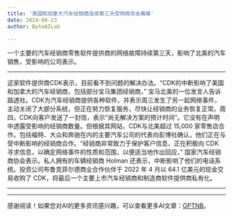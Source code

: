 ```yaml
---
title: '美国和加拿大汽车经销商连续第三天受网络攻击瘫痪'
date: 2024-06-23
author: ByteAILab

---
```


一个主要的汽车经销商零售软件提供商的网络故障持续第三天，影响了北美的汽车销售，受影响的公司表示。

---
这家软件提供商CDK表示，目前看不到问题的解决办法。“CDK的中断影响了美国和加拿大的汽车经销商，包括部分宝马集团经销商，” 宝马北美的一位发言人告诉路透社。CDK为汽车经销商提供各种软件，并表示周三发生了另一起网络事件，主动关闭了大部分系统，但正在努力恢复服务，尽快让经销商的业务恢复正常。周四，CDK向客户发送了一封信，表示“尚无解决方案的预计时间”。它没有在声明中透露受影响的经销商数量。但根据其网站，CDK与北美超过 15,000 家零售店合作。包括福特、大众和奔驰在内的主要汽车公司的代表向彭博社确认，他们正在与受中断影响的经销商合作。“经销商非常致力于保护客户信息，正在积极向 CDK 寻求信息，以确定网络事件的性质和范围，以便适当地作出回应，” 国家汽车经销商协会表示。私人拥有的车辆经销商 Holman 还表示，中断影响了他们的电话系统。投资公司布鲁克菲尔德商业合作伙伴于 2022 年 4 月以 64.1 亿美元的现金交易收购了 CDK，将最后一个主要上市汽车经销商和制造商软件提供商私有化。

---
---
感谢阅读！如果您对AI的更多资讯感兴趣，可以查看更多AI文章：[GPTNB](https://gptnb.com)。
